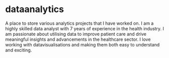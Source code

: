 # dataanalytics
A place to store various analytics projects that I have worked on.
I am a highly skilled data analyst with 7 years of experience in the health industry. I am passionate about utilising data to improve patient care and drive meaningful insights and advancements in the healthcare sector.
I love working with datavisualisations and making them both easy to understand and exciting.
